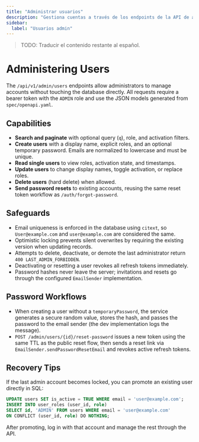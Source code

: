 ```yaml
---
title: "Administrar usuarios"
description: "Gestiona cuentas a través de los endpoints de la API de administración sin tocar la base de datos."
sidebar:
  label: "Usuarios admin"
---
```

> TODO: Traducir el contenido restante al español.

# Administering Users

The `/api/v1/admin/users` endpoints allow administrators to manage accounts without touching the database directly. All requests require a bearer token with the `ADMIN` role and use the JSON models generated from `spec/openapi.yaml`.

## Capabilities

- **Search and paginate** with optional query (`q`), role, and activation filters.
- **Create users** with a display name, explicit roles, and an optional temporary password. Emails are normalized to lowercase and must be unique.
- **Read single users** to view roles, activation state, and timestamps.
- **Update users** to change display names, toggle activation, or replace roles.
- **Delete users** (hard delete) when allowed.
- **Send password resets** to existing accounts, reusing the same reset token workflow as `/auth/forgot-password`.

## Safeguards

- Email uniqueness is enforced in the database using `citext`, so `User@example.com` and `user@example.com` are considered the same.
- Optimistic locking prevents silent overwrites by requiring the existing version when updating records.
- Attempts to delete, deactivate, or demote the last administrator return `400 LAST_ADMIN_FORBIDDEN`.
- Deactivating or resetting a user revokes all refresh tokens immediately.
- Password hashes never leave the server; invitations and resets go through the configured `EmailSender` implementation.

## Password Workflows

- When creating a user without a `temporaryPassword`, the service generates a secure random value, stores the hash, and passes the password to the email sender (the dev implementation logs the message).
- `POST /admin/users/{id}/reset-password` issues a new token using the same TTL as the public reset flow, then sends a reset link via `EmailSender.sendPasswordResetEmail` and revokes active refresh tokens.

## Recovery Tips

If the last admin account becomes locked, you can promote an existing user directly in SQL:

```sql
UPDATE users SET is_active = TRUE WHERE email = 'user@example.com';
INSERT INTO user_roles (user_id, role)
SELECT id, 'ADMIN' FROM users WHERE email = 'user@example.com'
ON CONFLICT (user_id, role) DO NOTHING;
```

After promoting, log in with that account and manage the rest through the API.
